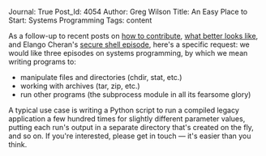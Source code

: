 Journal: True
Post_Id: 4054
Author: Greg Wilson
Title: An Easy Place to Start: Systems Programming
Tags: content

<p>As a follow-up to recent posts on <a href="{{root_path}}/blog/2011/02/how-to-contribute.html">how to contribute</a>, <a href="{{root_path}}/blog/2011/02/what-better-looks-like.html">what better looks like</a>, and Elango Cheran's <a href="{{root_path}}/blog/2011/02/ask-and-ye-shall-receive.html">secure shell episode</a>, here's a specific request: we would like three episodes on systems programming, by which we mean writing programs to:</p>
<ul>
<li>manipulate files and directories (chdir, stat, etc.)</li>
<li>working with archives (tar, zip, etc.)</li>
<li>run other programs (the subprocess module in all its fearsome glory)</li>
</ul>
<p>A typical use case is writing a Python script to run a compiled legacy application a few hundred times for slightly different parameter values, putting each run's output in a separate directory that's created on the fly, and so on.  If you're interested, please get in touch &mdash; it's easier than you think.</p>
